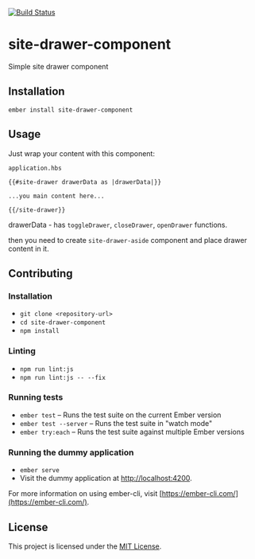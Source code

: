 [![Build Status](https://travis-ci.com/ollar/site-drawer-component.svg?branch=master)](https://travis-ci.com/ollar/site-drawer-component)

site-drawer-component
==============================================================================

Simple site drawer component

Installation
------------------------------------------------------------------------------

```
ember install site-drawer-component
```


Usage
------------------------------------------------------------------------------

Just wrap your content with this component:

`application.hbs`


```
{{#site-drawer drawerData as |drawerData|}}

...you main content here...

{{/site-drawer}}

```

drawerData - has `toggleDrawer`, `closeDrawer`, `openDrawer` functions.

then you need to create `site-drawer-aside` component and place drawer content in it.

Contributing
------------------------------------------------------------------------------

### Installation

* `git clone <repository-url>`
* `cd site-drawer-component`
* `npm install`

### Linting

* `npm run lint:js`
* `npm run lint:js -- --fix`

### Running tests

* `ember test` – Runs the test suite on the current Ember version
* `ember test --server` – Runs the test suite in "watch mode"
* `ember try:each` – Runs the test suite against multiple Ember versions

### Running the dummy application

* `ember serve`
* Visit the dummy application at [http://localhost:4200](http://localhost:4200).

For more information on using ember-cli, visit [https://ember-cli.com/](https://ember-cli.com/).

License
------------------------------------------------------------------------------

This project is licensed under the [MIT License](LICENSE.md).
